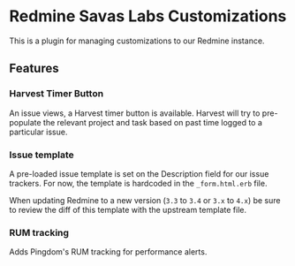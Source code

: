 # Redmine Savas Labs Customizations

This is a plugin for managing customizations to our Redmine instance.

## Features

### Harvest Timer Button

An issue views, a Harvest timer button is available. Harvest will try to pre-populate the relevant project and task based on past time logged to a particular issue.

### Issue template

A pre-loaded issue template is set on the Description field for our issue trackers. For now, the template is hardcoded in the `_form.html.erb` file.

When updating Redmine to a new version (`3.3` to `3.4` or `3.x` to `4.x`) be sure to review the diff of this template with the upstream template file.

### RUM tracking

Adds Pingdom's RUM tracking for performance alerts.
